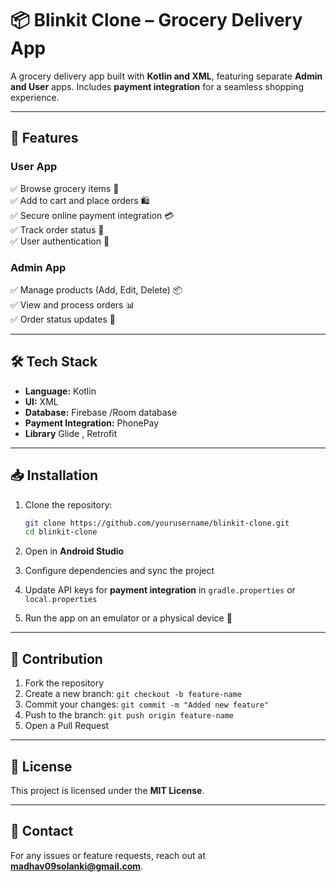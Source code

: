 # 📦 Blinkit Clone – Grocery Delivery App  

A grocery delivery app built with **Kotlin and XML**, featuring separate **Admin and User** apps. Includes **payment integration** for a seamless shopping experience.

---

## 🚀 Features  

### User App  
✅ Browse grocery items 🛒  
✅ Add to cart and place orders 🛍️  
✅ Secure online payment integration 💳  
✅ Track order status 📍  
✅ User authentication 🔐  

### Admin App  
✅ Manage products (Add, Edit, Delete) 📦  
✅ View and process orders 📊  
✅ Order status updates 🔄  

---

## 🛠️ Tech Stack  

- **Language:** Kotlin  
- **UI:** XML  
- **Database:** Firebase /Room database  
- **Payment Integration:** PhonePay
- **Library** Glide , Retrofit 

---

## 📥 Installation  

1. Clone the repository:  
   ```bash
   git clone https://github.com/yourusername/blinkit-clone.git
   cd blinkit-clone
   ```

2. Open in **Android Studio**  

3. Configure dependencies and sync the project  

4. Update API keys for **payment integration** in `gradle.properties` or `local.properties`  

5. Run the app on an emulator or a physical device 📱

---

## 🤝 Contribution  

1. Fork the repository  
2. Create a new branch: `git checkout -b feature-name`  
3. Commit your changes: `git commit -m "Added new feature"`  
4. Push to the branch: `git push origin feature-name`  
5. Open a Pull Request  

---

## 📜 License  

This project is licensed under the **MIT License**.  

---

## 📧 Contact  

For any issues or feature requests, reach out at **madhav09solanki@gmail.com**.  
